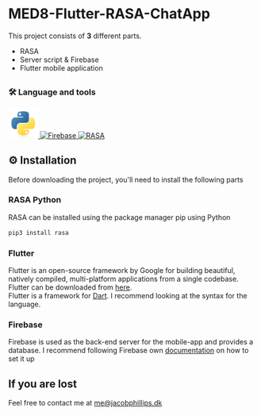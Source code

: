 # MED8-Flutter-RASA-ChatApp
This project consists of <b>3</b> different parts. 
 <ul>
  <li>RASA</li>
  <li>Server script & Firebase</li>
  <li>Flutter mobile application</li>
</ul> 


## <h3 align="left">🛠 Language and tools</h3>

<p align="left">
  <a href="https://www.python.org" target="_blank" rel="noreferrer">
    <img src="https://raw.githubusercontent.com/devicons/devicon/master/icons/python/python-original.svg" alt="python" width="60" height="60"/>
  </a>
  <a href="https://firebase.google.com/" target="_blank" rel="noreferrer">
    <img src="https://firebase.google.com/static/downloads/brand-guidelines/PNG/logo-logomark.png" alt="Firebase" width="60" height="60"/>
  </a>
  <a href="https://rasa.com/" target="_blank" rel="noreferrer">
    <img src="https://info.rasa.com/hubfs/rasa_logo_horizontal_purple-3.png" alt="RASA" width="100" height="60"/>
  </a>
</p>



## ⚙ Installation
Before downloading the project, you'll need to install the following parts 
### RASA Python
RASA can be installed using the package manager pip using Python
```bash
pip3 install rasa
```
### Flutter
Flutter is an open-source framework by Google for building beautiful, natively compiled, multi-platform applications from a single codebase.
Flutter can be downloaded from <a href="https://docs.flutter.dev/get-started/install">here</a>. <br>
Flutter is a framework for <a href="https://dart.dev/">Dart</a>. I recommend looking at the syntax for the language. 

### Firebase
Firebase is used as the back-end server for the mobile-app and provides a database. 
I recommend following Firebase own <a href="https://firebase.google.com/docs/flutter/setup?platform=ios">documentation</a> on how to set it up


## If you are lost
Feel free to contact me at <a href = "mailto: me@jacobphillips.dk">me@jacobphillips.dk</a>


